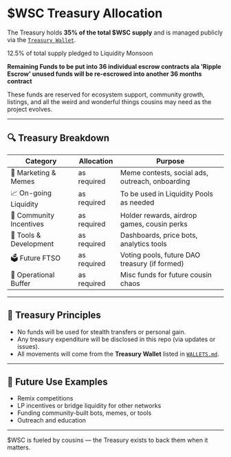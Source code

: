 # $WSC Treasury Allocation

The Treasury holds **35% of the total $WSC supply** and is managed publicly via the [`Treasury Wallet`](./WALLETS.md).

12.5% of total supply pledged to Liquidity Monsoon

**Remaining Funds to be put into 36 individual escrow contracts ala 'Ripple Escrow' unused funds will be re-escrowed into another 36 months contract**

These funds are reserved for ecosystem support, community growth, listings, and all the weird and wonderful things cousins may need as the project evolves.

---

## 🔍 Treasury Breakdown

| Category                  | Allocation | Purpose |
|---------------------------|------------|---------|
| 📣 Marketing & Memes       |   as required      | Meme contests, social ads, outreach, onboarding |
| 📈 On-going Liquidity | as required    | To be used in Liquidity Pools as needed |
| 🎁 Community Incentives   |     as required     | Holder rewards, airdrop games, cousin perks |
| 🧰 Tools & Development     |     as required     | Dashboards, price bots, analytics tools |
| 🗳 Future FTSO   |    as required      | Voting pools, future DAO treasury (if formed) |
| 🧾 Operational Buffer      |     as required     | Misc funds for future cousin chaos |

---

## 🧱 Treasury Principles

- No funds will be used for stealth transfers or personal gain.
- Any treasury expenditure will be disclosed in this repo (via updates or issues).
- All movements will come from the **Treasury Wallet** listed in [`WALLETS.md`](./WALLETS.md).


---

## 📜 Future Use Examples

- Remix competitions
- LP incentives or bridge liquidity for other networks
- Funding community-built bots, memes, or tools
- Outreach and education
---

$WSC is fueled by cousins — the Treasury exists to back them when it matters.

